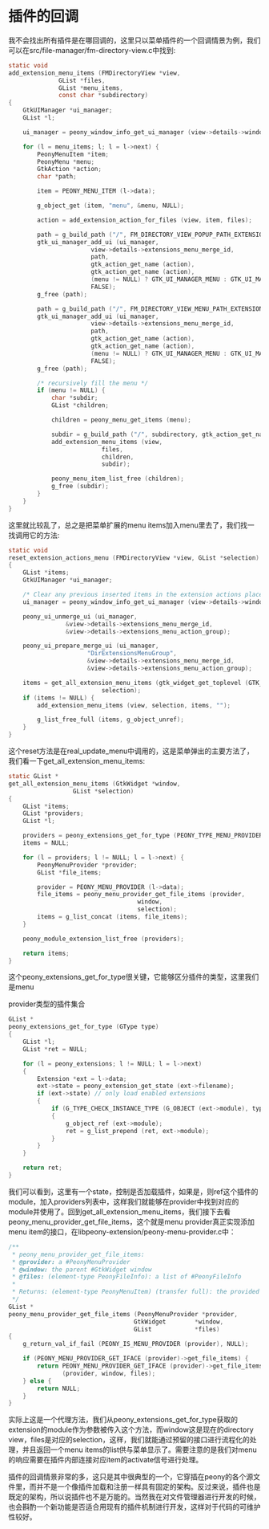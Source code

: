 # 插件的回调

我不会找出所有插件是在哪回调的，这里只以菜单插件的一个回调情景为例，我们可以在src/file-manager/fm-directory-view.c中找到:

```c
static void
add_extension_menu_items (FMDirectoryView *view,
              GList *files,
              GList *menu_items,
              const char *subdirectory)
{
    GtkUIManager *ui_manager;
    GList *l;

    ui_manager = peony_window_info_get_ui_manager (view->details->window);

    for (l = menu_items; l; l = l->next) {
        PeonyMenuItem *item;
        PeonyMenu *menu;
        GtkAction *action;
        char *path;

        item = PEONY_MENU_ITEM (l->data);

        g_object_get (item, "menu", &menu, NULL);

        action = add_extension_action_for_files (view, item, files);

        path = g_build_path ("/", FM_DIRECTORY_VIEW_POPUP_PATH_EXTENSION_ACTIONS, subdirectory, NULL);
        gtk_ui_manager_add_ui (ui_manager,
                       view->details->extensions_menu_merge_id,
                       path,
                       gtk_action_get_name (action),
                       gtk_action_get_name (action),
                       (menu != NULL) ? GTK_UI_MANAGER_MENU : GTK_UI_MANAGER_MENUITEM,
                       FALSE);
        g_free (path);

        path = g_build_path ("/", FM_DIRECTORY_VIEW_MENU_PATH_EXTENSION_ACTIONS_PLACEHOLDER, subdirectory, NULL);
        gtk_ui_manager_add_ui (ui_manager,
                       view->details->extensions_menu_merge_id,
                       path,
                       gtk_action_get_name (action),
                       gtk_action_get_name (action),
                       (menu != NULL) ? GTK_UI_MANAGER_MENU : GTK_UI_MANAGER_MENUITEM,
                       FALSE);
        g_free (path);

        /* recursively fill the menu */
        if (menu != NULL) {
            char *subdir;
            GList *children;

            children = peony_menu_get_items (menu);

            subdir = g_build_path ("/", subdirectory, gtk_action_get_name (action), NULL);
            add_extension_menu_items (view,
                          files,
                          children,
                          subdir);

            peony_menu_item_list_free (children);
            g_free (subdir);
        }
    }
}
```

这里就比较乱了，总之是把菜单扩展的menu items加入menu里去了，我们找一找调用它的方法:

```c
static void
reset_extension_actions_menu (FMDirectoryView *view, GList *selection)
{
    GList *items;
    GtkUIManager *ui_manager;

    /* Clear any previous inserted items in the extension actions placeholder */
    ui_manager = peony_window_info_get_ui_manager (view->details->window);

    peony_ui_unmerge_ui (ui_manager,
                &view->details->extensions_menu_merge_id,
                &view->details->extensions_menu_action_group);

    peony_ui_prepare_merge_ui (ui_manager,
                      "DirExtensionsMenuGroup",
                      &view->details->extensions_menu_merge_id,
                      &view->details->extensions_menu_action_group);

    items = get_all_extension_menu_items (gtk_widget_get_toplevel (GTK_WIDGET (view)),
                          selection);
    if (items != NULL) {
        add_extension_menu_items (view, selection, items, "");

        g_list_free_full (items, g_object_unref);
    }
}
```

这个reset方法是在real\_update\_menu中调用的，这是菜单弹出的主要方法了，我们看一下get\_all\_extension\_menu\_items:

```c
static GList *
get_all_extension_menu_items (GtkWidget *window,
                  GList *selection)
{
    GList *items;
    GList *providers;
    GList *l;

    providers = peony_extensions_get_for_type (PEONY_TYPE_MENU_PROVIDER);
    items = NULL;

    for (l = providers; l != NULL; l = l->next) {
        PeonyMenuProvider *provider;
        GList *file_items;

        provider = PEONY_MENU_PROVIDER (l->data);
        file_items = peony_menu_provider_get_file_items (provider,
                                    window,
                                    selection);
        items = g_list_concat (items, file_items);
    }

    peony_module_extension_list_free (providers);

    return items;
}
```

这个peony\_extensions\_get\_for\_type很关键，它能够区分插件的类型，这里我们是menu

provider类型的插件集合

```c
GList *
peony_extensions_get_for_type (GType type)
{
    GList *l;
    GList *ret = NULL;

    for (l = peony_extensions; l != NULL; l = l->next)
    {
        Extension *ext = l->data;
        ext->state = peony_extension_get_state (ext->filename);
        if (ext->state) // only load enabled extensions
        {
            if (G_TYPE_CHECK_INSTANCE_TYPE (G_OBJECT (ext->module), type))
            {
                g_object_ref (ext->module);
                ret = g_list_prepend (ret, ext->module);
            }
        }
    }

    return ret;
}
```

我们可以看到，这里有一个state，控制是否加载插件，如果是，则ref这个插件的module，加入providers列表中，这样我们就能够在provider中找到对应的module并使用了。回到get\_all\_extension\_menu\_items，我们接下去看peony\_menu\_provider\_get\_file\_items，这个就是menu provider真正实现添加menu item的接口，在libpeony-extension/peony-menu-provider.c中：

```c
/**
 * peony_menu_provider_get_file_items:
 * @provider: a #PeonyMenuProvider
 * @window: the parent #GtkWidget window
 * @files: (element-type PeonyFileInfo): a list of #PeonyFileInfo
 *
 * Returns: (element-type PeonyMenuItem) (transfer full): the provided list of #PeonyMenuItem
 */
GList *
peony_menu_provider_get_file_items (PeonyMenuProvider *provider,
                                   GtkWidget        *window,
                                   GList            *files)
{
    g_return_val_if_fail (PEONY_IS_MENU_PROVIDER (provider), NULL);

    if (PEONY_MENU_PROVIDER_GET_IFACE (provider)->get_file_items) {
        return PEONY_MENU_PROVIDER_GET_IFACE (provider)->get_file_items
               (provider, window, files);
    } else {
        return NULL;
    }
}
```

实际上这是一个代理方法，我们从peony\_extensions\_get\_for\_type获取的extension的module作为参数被传入这个方法，而window这是现在的directory view，files是对应的selection，这样，我们就能通过预留的接口进行流程化的处理，并且返回一个menu items的list供与菜单显示了。需要注意的是我们对menu的响应需要在插件内部连接对应item的activate信号进行处理。

插件的回调情景非常的多，这只是其中很典型的一个，它穿插在peony的各个源文件里，而并不是一个像插件加载和注册一样具有固定的架构。反过来说，插件也是既定的架构，所以说插件也不是万能的。当然我在对文件管理器进行开发的时候，也会斟酌一个新功能是否适合用现有的插件机制进行开发，这样对于代码的可维护性较好。

